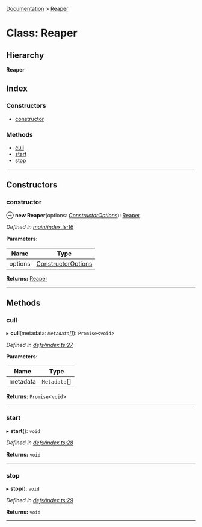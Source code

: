 [Documentation](../README.md) > [Reaper](../classes/reaper.md)

# Class: Reaper

## Hierarchy

**Reaper**

## Index

### Constructors

* [constructor](reaper.md#constructor)

### Methods

* [cull](reaper.md#cull)
* [start](reaper.md#start)
* [stop](reaper.md#stop)

---

## Constructors

<a id="constructor"></a>

###  constructor

⊕ **new Reaper**(options: *[ConstructorOptions](../interfaces/constructoroptions.md)*): [Reaper](reaper.md)

*Defined in [main/index.ts:16](https://github.com/badbatch/cachemap/blob/4e23125/packages/reaper/src/main/index.ts#L16)*

**Parameters:**

| Name | Type |
| ------ | ------ |
| options | [ConstructorOptions](../interfaces/constructoroptions.md) |

**Returns:** [Reaper](reaper.md)

___

## Methods

<a id="cull"></a>

###  cull

▸ **cull**(metadata: *`Metadata`[]*): `Promise`<`void`>

*Defined in [defs/index.ts:27](https://github.com/badbatch/cachemap/blob/4e23125/packages/reaper/src/defs/index.ts#L27)*

**Parameters:**

| Name | Type |
| ------ | ------ |
| metadata | `Metadata`[] |

**Returns:** `Promise`<`void`>

___
<a id="start"></a>

###  start

▸ **start**(): `void`

*Defined in [defs/index.ts:28](https://github.com/badbatch/cachemap/blob/4e23125/packages/reaper/src/defs/index.ts#L28)*

**Returns:** `void`

___
<a id="stop"></a>

###  stop

▸ **stop**(): `void`

*Defined in [defs/index.ts:29](https://github.com/badbatch/cachemap/blob/4e23125/packages/reaper/src/defs/index.ts#L29)*

**Returns:** `void`

___

